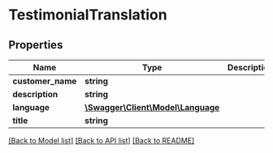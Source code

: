 # TestimonialTranslation

## Properties
Name | Type | Description | Notes
------------ | ------------- | ------------- | -------------
**customer_name** | **string** |  | [optional] 
**description** | **string** |  | [optional] 
**language** | [**\Swagger\Client\Model\Language**](Language.md) |  | 
**title** | **string** |  | [optional] 

[[Back to Model list]](../README.md#documentation-for-models) [[Back to API list]](../README.md#documentation-for-api-endpoints) [[Back to README]](../README.md)


